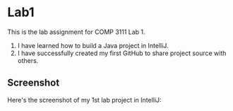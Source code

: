 # Lab1

This is the lab assignment for COMP 3111 Lab 1.

1. I have learned how to build a Java project in IntelliJ.
2. I have successfully created my first GitHub to share project source with others.

## Screenshot

Here's the screenshot of my 1st lab project in IntelliJ:
